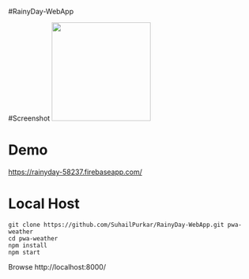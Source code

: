 #RainyDay-WebApp



#Screenshot 
[<img src="http://i.imgur.com/YnMM5G0.png" width=200>](http://i.imgur.com/YnMM5G0.png)


# Demo
https://rainyday-58237.firebaseapp.com/

# Local Host 
```
git clone https://github.com/SuhailPurkar/RainyDay-WebApp.git pwa-weather
cd pwa-weather
npm install
npm start
```
Browse http://localhost:8000/